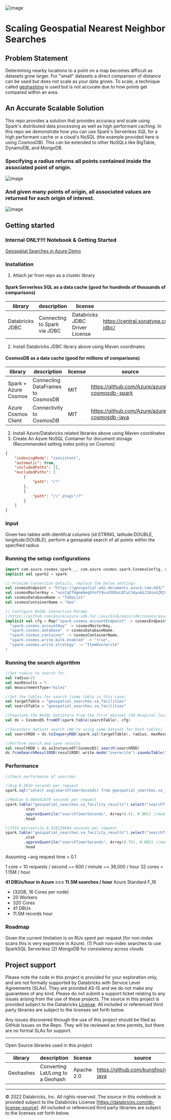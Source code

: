 ![image](https://user-images.githubusercontent.com/86326159/206014015-a70e3581-e15c-4a10-95ef-36fd5a560717.png)

# Scaling Geospatial Nearest Neighbor Searches

## Problem Statement

Determining nearby locations to a point on a map becomes difficult as datasets grow larger. For "small" datasets a direct comparison of distance can be used but does not scale as your data grows. To scale, a technique called [geohashing](https://en.wikipedia.org/wiki/Geohash) is used but is not accurate due to how points get compared within an area. 

## An Accurate Scalable Solution

This repo provides a solution that provides accuracy and scale using Spark's distributed data processing as well as high performant caching. In this repo we demonstrate how you can use Spark's Serverless SQL for a high performant cache or a cloud's NoSQL (the example provided here is using CosmosDB). This can be extended to other NoSQLs like BigTable, DynamoDB, and MongoDB. 

### Specifying a radius returns all points contained inside the associated point of origin.  

![image](./img/upmc_childrens_hospital.png?raw=true)

### And given many points of origin, all associated values are returned for each origin of interest.

![image](./img/many_locations.png?raw=true)

## Getting started

### Internal ONLY!!! Notebook & Getting Started

[Geospatial Searches in Azure Demo](https://eastus2.azuredatabricks.net/?o=5206439413157315#notebook/1011273009121479/command/4188342588155548)

### Installation 

1. Attach jar from repo as a cluster library

#### Spark Serverless SQL as a data cache (good for hundreds of thousands of comparisons)

| library                                | description             | license    | source                                              | coordinates |
|----------------------------------------|-------------------------|------------|-----------------------------------------------------|------------------ |
| Databricks JDBC | Connecting to Spark via JDBC | Databricks JDBC Driver License | https://central.sonatype.com/artifact/com.databricks/databricks-jdbc/ | com.databricks:databricks-jdbc:2.6.33|

2. Install Databricks JDBC library above using Maven coordinates

#### CosmosDB as a data cache (good for millions of comparisons) 

| library                                | description             | license    | source                                              | coordinates |
|----------------------------------------|-------------------------|------------|-----------------------------------------------------|------------------ |
| Spark + Azure Cosmos | Connecting DataFrames to CosmosDB | MIT | https://github.com/Azure/azure-cosmosdb-spark | com.azure.cosmos.spark:azure-cosmos-spark_3-2_2-12:4.11.2 |
| Azure Cosmos Client | Connectivity to CosmosDB | MIT | https://github.com/Azure/azure-cosmosdb-java | com.azure:azure-cosmos:4.39.0 | 

2. Install Azure/Databricks related libraries above using Maven coordinates
3. Create An Azure NoSQL Container for document storage 
  (Recommended setting index policy on Cosmos)
``` json
{
    "indexingMode": "consistent",
    "automatic": true,
    "includedPaths": [],
    "excludedPaths": [
        {
            "path": "/*"
        },
        {
            "path": "/\"_etag\"/?"
        }
    ]
}
```

### Input 

Given two tables with identifcal columns (id:STRING, latitude:DOUBLE, longitude:DOUBLE), perform a geospatial search of all points within the specified radius 

### Running the setup configurations

``` scala
import com.azure.cosmos.spark._, com.azure.cosmos.spark.CosmosConfig, com.azure.cosmos.spark.CosmosAccountConfig, com.databricks.industry.solutions.geospatial.searches._
implicit val spark2 = spark

// Provide Connection Details, replace the below settings
val cosmosEndpoint = "https://geospatial-adz.documents.azure.com:443/"
val cosmosMasterKey = "unsCqFfHgmm0eqhYoft9vuVSRXuLBTuC34yukGJ10inGZR2s4FYO66BfuaN2CAGIQWwW1zFfzzH3ACDbJdYMfw=="
val cosmosDatabaseName = "ToDoList"
val cosmosContainerName = "Geo"

// Configure NoSQL Connection Params
//https://github.com/Azure/azure-sdk-for-java/blob/main/sdk/cosmos/azure-cosmos-spark_3_2-12/docs/migration.md
implicit val cfg = Map("spark.cosmos.accountEndpoint" -> cosmosEndpoint,
  "spark.cosmos.accountKey" -> cosmosMasterKey,
  "spark.cosmos.database" -> cosmosDatabaseName,
  "spark.cosmos.container" -> cosmosContainerName,
  "spark.cosmos.write.bulk.enabled" -> "true",     
  "spark.cosmos.write.strategy" -> "ItemOverwrite"
)
```

### Running the search algorithm
``` scala
//Set radius to search for
val radius=25
val maxResults = 5
val measurementType="miles"

//Set the tables for search (same table in this case)
val targetTable = "geospatial_searches.va_facilities"
val searchTable = "geospatial_searches.va_facilities"

//Populate the NoSQL DataStore from the first dataset (VA Hospital location dataset)
val ds = CosmosDS.fromDF(spark.table(searchTable), cfg)

//Secondary dataset search (We're using same dataset for both tables)
val searchRDD = ds.toInqueryRDD(spark.sql(targetTable), radius, maxResults, measurementType).repartition(5) //limit to 5, container in Cosmos is fairly small (400RU) and 5 will be our max degree of parallilsm 

//Perform search and save results
val resultRDD = ds.asInstanceOf[CosmosDS].search(searchRDD)
ds.fromSearchResultRDD(resultRDD).write.mode("overwrite").saveAsTable("geospatial_searches.va_facility_results")
```

### Performance 

``` scala
//Check performance of searches

//Avg 0.3810 seconds per request
spark.sql("select avg(searchTimerSeconds) from geospatial_searches.va_facilities_results")

//Median 0.086441679 seconds per request
spark.table("geospatial_searches.va_facility_results").select("searchTimerSeconds")
        .stat
        .approxQuantile("searchTimerSeconds", Array(0.5), 0.001) //median
        .head

//75th percentile 0.528239604 seconds per request
spark.table("geospatial_searches.va_facility_results").select("searchTimerSeconds")
        .stat
        .approxQuantile("searchTimerSeconds", Array(0.75), 0.001) //median
        .head
```

Assuming ~avg request time = 0.1

1 core =  10 requests / second ~= 600 / minute ~= 36,000 / hour 
32 cores = 1.15M / hour

**41 DBUs/hour in Azure === 11.5M searches / hour**
Azure Standard F_16 
 - (32GB, 16 Cores per node) 
 - 20 Workers  
 - 320 Cores 
 - 41 DBUs
 - 11.5M records hour

### Roadmap 

Given the current limitation is on RUs spent per request (for non-index scans this is very expensive in Azure). 
(1) Push non-index searches to use SparkSQL Serverless
(2) MongoDB for consistency across clouds


## Project support 

Please note the code in this project is provided for your exploration only, and are not formally supported by Databricks with Service Level Agreements (SLAs). They are provided AS-IS and we do not make any guarantees of any kind. Please do not submit a support ticket relating to any issues arising from the use of these projects. The source in this project is provided subject to the Databricks [License](./LICENSE). All included or referenced third party libraries are subject to the licenses set forth below.

Any issues discovered through the use of this project should be filed as GitHub Issues on the Repo. They will be reviewed as time permits, but there are no formal SLAs for support. 
___

Open Source libraries used in this project 

| library                                | description             | license    | source                                              | coordinates |
|----------------------------------------|-------------------------|------------|-----------------------------------------------------|------------------ |
| Geohashes  | Converting Lat/Long to a Geohash      | Apache 2.0       | https://github.com/kungfoo/geohash-java                      |  ch.hsr:geohash:1.4.0 |
___

&copy; 2022 Databricks, Inc. All rights reserved. The source in this notebook is provided subject to the Databricks License [https://databricks.com/db-license-source].  All included or referenced third party libraries are subject to the licenses set forth below.
